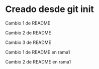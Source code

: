 # Creado desde git init

Cambio 1 de README

Cambio 2 de README

Cambio 3 de README

Cambio 1 de README en rama1

Cambio 2 de README en rama1
